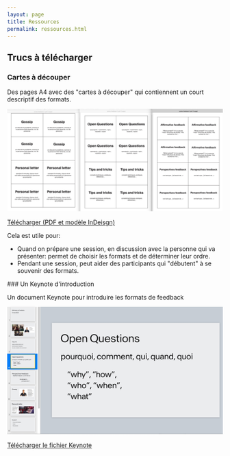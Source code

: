 ```yaml
---
layout: page
title: Ressources
permalink: ressources.html
---
```


## Trucs à télécharger

### Cartes à découper

Des pages A4 avec des "cartes à découper" qui contiennent un court descriptif des formats.

![](img/cartes-feedback.jpg)

[Télécharger (PDF et modèle InDeisgn)](ressources/Cartes-Feedback.zip)

Cela est utile pour:

- Quand on prépare une session, en discussion avec la personne qui va présenter: permet de choisir les formats et de déterminer leur ordre.
- Pendant une session, peut aider des participants qui "débutent" à se souvenir des formats.

### Un Keynote d'introduction

Un document Keynote pour introduire les formats de feedback

![](img/feedback-keynote.jpg)

[Télécharger le fichier Keynote](ressources/Feedback-Slides-Intro.zip)